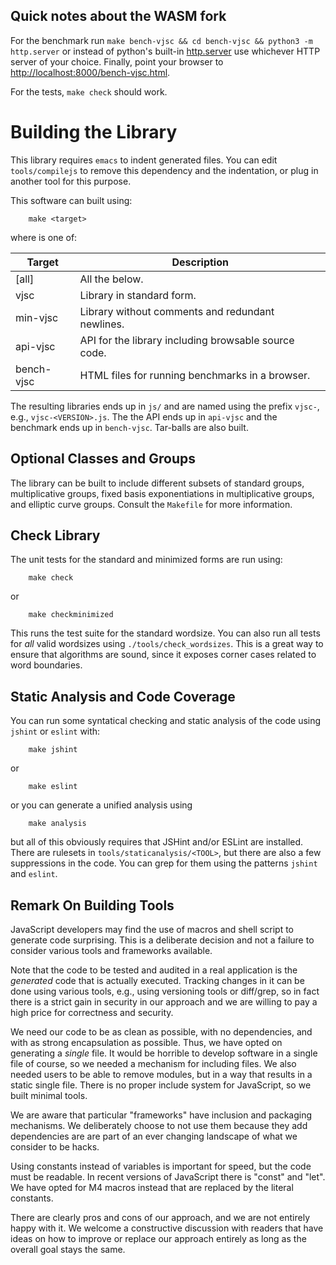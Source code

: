 ## Quick notes about the WASM fork

For the benchmark run
`make bench-vjsc && cd bench-vjsc && python3 -m http.server`
or instead of python's built-in
[http.server](https://docs.python.org/3/library/http.server.html) use whichever
HTTP server of your choice.
Finally, point your browser to <http://localhost:8000/bench-vjsc.html>.

For the tests, `make check` should work.

# Building the Library

This library requires `emacs` to indent generated files. You can edit
`tools/compilejs` to remove this dependency and the indentation, or
plug in another tool for this purpose.

This software can built using:

        make <target>

where <target> is one of:

| Target      | Description
|-------------|---------------------------------------------------
| [all]       | All the below.
| vjsc        | Library in standard form.
| min-vjsc    | Library without comments and redundant newlines.
| api-vjsc    | API for the library including browsable source code.
| bench-vjsc  | HTML files for running benchmarks in a browser.

The resulting libraries ends up in `js/` and are named using the
prefix `vjsc-`, e.g., `vjsc-<VERSION>.js`. The the API ends up in
`api-vjsc` and the benchmark ends up in `bench-vjsc`. Tar-balls are
also built.


## Optional Classes and Groups

The library can be built to include different subsets of standard
groups, multiplicative groups, fixed basis exponentiations in
multiplicative groups, and elliptic curve groups. Consult the
`Makefile` for more information.


## Check Library

The unit tests for the standard and minimized forms are run using:

        make check

or

        make checkminimized

This runs the test suite for the standard wordsize. You can also run
all tests for *all* valid wordsizes using
`./tools/check_wordsizes`. This is a great way to ensure that
algorithms are sound, since it exposes corner cases related to word
boundaries.


## Static Analysis and Code Coverage

You can run some syntatical checking and static analysis of the code
using `jshint` or `eslint` with:

        make jshint

or

        make eslint

or you can generate a unified analysis using

        make analysis

but all of this obviously requires that JSHint and/or ESLint are
installed. There are rulesets in `tools/staticanalysis/<TOOL>`, but
there are also a few suppressions in the code. You can grep for them
using the patterns `jshint` and `eslint`.


## Remark On Building Tools

JavaScript developers may find the use of macros and shell script to
generate code surprising. This is a deliberate decision and not a
failure to consider various tools and frameworks available.

Note that the code to be tested and audited in a real application is
the *generated* code that is actually executed. Tracking changes in it
can be done using various tools, e.g., using versioning tools or
diff/grep, so in fact there is a strict gain in security in our
approach and we are willing to pay a high price for correctness and
security.

We need our code to be as clean as possible, with no dependencies, and
with as strong encapsulation as possible. Thus, we have opted on
generating a *single* file. It would be horrible to develop software
in a single file of course, so we needed a mechanism for including
files. We also needed users to be able to remove modules, but in a way
that results in a static single file. There is no proper include
system for JavaScript, so we built minimal tools.

We are aware that particular "frameworks" have inclusion and packaging
mechanisms. We deliberately choose to not use them because they add
dependencies are are part of an ever changing landscape of what we
consider to be hacks.

Using constants instead of variables is important for speed, but the
code must be readable. In recent versions of JavaScript there is
"const" and "let". We have opted for M4 macros instead that are
replaced by the literal constants.

There are clearly pros and cons of our approach, and we are not
entirely happy with it. We welcome a constructive discussion with
readers that have ideas on how to improve or replace our approach
entirely as long as the overall goal stays the same.
